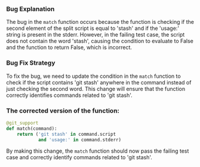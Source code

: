 ### Bug Explanation
The bug in the `match` function occurs because the function is checking if the second element of the split script is equal to 'stash' and if the 'usage:' string is present in the stderr. However, in the failing test case, the script does not contain the word 'stash', causing the condition to evaluate to False and the function to return False, which is incorrect. 

### Bug Fix Strategy
To fix the bug, we need to update the condition in the `match` function to check if the script contains 'git stash' anywhere in the command instead of just checking the second word. This change will ensure that the function correctly identifies commands related to 'git stash'.

### The corrected version of the function:

```python
@git_support
def match(command):
    return ('git stash' in command.script
            and 'usage:' in command.stderr)
``` 

By making this change, the `match` function should now pass the failing test case and correctly identify commands related to 'git stash'.